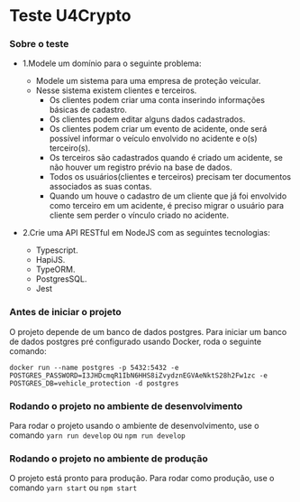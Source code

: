 # Teste U4Crypto

### Sobre o teste

- 1.Modele um domínio para o seguinte problema:

  - Modele um sistema para uma empresa de proteção veicular.
  - Nesse sistema existem clientes e terceiros.
    - Os clientes podem criar uma conta inserindo informações básicas de cadastro.
    - Os clientes podem editar alguns dados cadastrados.
    - Os clientes podem criar um evento de acidente, onde será possível informar o veículo envolvido no acidente e o(s) terceiro(s).
    - Os terceiros são cadastrados quando é criado um acidente, se não houver um registro prévio na base de dados.
    - Todos os usuários(clientes e terceiros) precisam ter documentos associados as suas contas.
    - Quando um houve o cadastro de um cliente que já foi envolvido como terceiro em um acidente, é preciso migrar o usuário para cliente sem perder o vínculo criado no acidente.

- 2.Crie uma API RESTful em NodeJS com as seguintes tecnologias:
  - Typescript.
  - HapiJS.
  - TypeORM.
  - PostgresSQL.
  - Jest

### Antes de iniciar o projeto

O projeto depende de um banco de dados postgres. Para iniciar um banco de dados postgres pré configurado usando Docker, roda o seguinte comando:

`docker run --name postgres -p 5432:5432 -e POSTGRES_PASSWORD=I3JHDcmqR1IbN6HHS8iZvydznEGVAeNktS28h2Fw1zc -e POSTGRES_DB=vehicle_protection -d postgres`

### Rodando o projeto no ambiente de desenvolvimento

Para rodar o projeto usando o ambiente de desenvolvimento, use o comando `yarn run develop` ou `npm run develop`

### Rodando o projeto no ambiente de produção

O projeto está pronto para produção. Para rodar como produção, use o comando `yarn start` ou `npm start`

